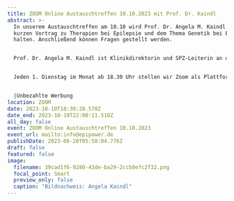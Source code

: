 ```yaml
---
title: ZOOM Online Austauschtreffen 10.10.2023 mit Prof. Dr. Kaindl
abstract: >-
  In unserem Austauschtreffen am 10.10 wird Prof. Dr. Angela M. Kaindl einen
  kurzen Vortrag zu Therapien bei Epilepsie und dem Thema Genetik bei Epilepsie
  halten. Anschließend können Fragen gestellt werden.


  Prof. Dr. Angela M. Kaindl ist Klinikdirektorin und SPZ-Leiterin an der Charité - Universitätsmedizin Berlin. 


  Jeden 1. Dienstag im Monat ab 18.30 Uhr stellen wir Zoom als Plattform zum gemeinsamen Austausch zur Verfügung. Epilepsiebetroffene aller Altersgruppen sind dazu eingeladen. In der Regel gibt es einen Impulsvortrag zu einem zu ausgewählten Thema der Epilepsie, bspw. über neue Möglichkeiten der Behandlung oder Fortschritte in der Diagnostik. Im Anschluss wechseln die Teilnehmer in themenspezifische Breakoutsessions, um über alle verschiedenen Themen rund um Epilepsie, aber auch Privates zu diskutieren. Wir haben eine sehr lockere Atmosphäre und jeder kann kommen und gehen, wie und wann er Lust hat. Um mitzumachen ist allerdings zuvor eine Anmeldung per E-Mail notwendig.


  |Unbezahlte Werbung
location: ZOOM
date: 2023-10-10T18:30:28.570Z
date_end: 2023-10-10T22:00:11.510Z
all_day: false
event: ZOOM Online Austauschtreffen 10.10.2023
event_url: mailto:info@epipower.de
publishDate: 2023-06-20T05:58:04.776Z
draft: false
featured: false
image:
  filename: 39cad1f6-9280-43de-ba29-2ccb8efc2f32.png
  focal_point: Smart
  preview_only: false
  caption: "Bildnachweis: Angela Kaindl"
---
```

